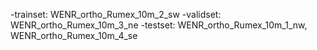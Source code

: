 -trainset: WENR_ortho_Rumex_10m_2_sw
-validset: WENR_ortho_Rumex_10m_3_ne
-testset: WENR_ortho_Rumex_10m_1_nw, WENR_ortho_Rumex_10m_4_se
